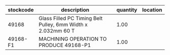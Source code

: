 |stockcode|description|quantity|location|
|---------|-----------|--------|--------|
|49168|Glass Filled PC Timing Belt Pulley, 6mm Width x 2.032mm 60 T|1.00||
|49168-F1|MACHINING OPERATION TO PRODUCE 49168-P1|1.00||
